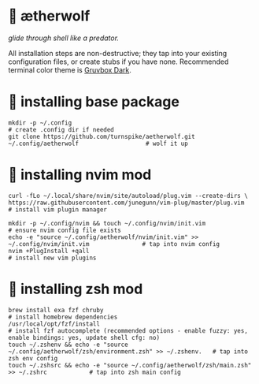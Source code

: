 # :wolf: ætherwolf

_glide through shell like a predator._

All installation steps are non-destructive; they tap into your existing configuration files, or create stubs if you have none. Recommended terminal color theme is [Gruvbox Dark](https://github.com/morhetz/gruvbox-contrib).

# :nut_and_bolt: installing base package

    mkdir -p ~/.config                                                                           # create .config dir if needed
    git clone https://github.com/turnspike/aetherwolf.git ~/.config/aetherwolf                   # wolf it up
    
# :nut_and_bolt: installing nvim mod

    curl -fLo ~/.local/share/nvim/site/autoload/plug.vim --create-dirs \
    https://raw.githubusercontent.com/junegunn/vim-plug/master/plug.vim                          # install vim plugin manager
    
    mkdir -p ~/.config/nvim && touch ~/.config/nvim/init.vim                                     # ensure nvim config file exists
    echo -e "source ~/.config/aetherwolf/nvim/init.vim" >> ~/.config/nvim/init.vim               # tap into nvim config
    nvim +PlugInstall +qall                                                                      # install new vim plugins

# :nut_and_bolt: installing zsh mod
    brew install exa fzf chruby                                                                  # install homebrew dependencies
    /usr/local/opt/fzf/install                                                                   # install fzf autocomplete (recommended options - enable fuzzy: yes, enable bindings: yes, update shell cfg: no)
    touch ~/.zshenv && echo -e "source ~/.config/aetherwolf/zsh/environment.zsh" >> ~/.zshenv.   # tap into zsh env config
    touch ~/.zshsrc && echo -e "source ~/.config/aetherwolf/zsh/main.zsh" >> ~/.zshrc            # tap into zsh main config
